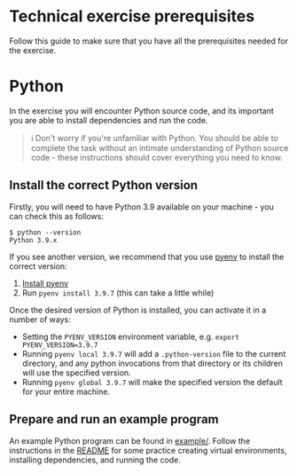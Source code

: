 # Technical exercise prerequisites

Follow this guide to make sure that you have all the prerequisites needed for the exercise.

# Python

In the exercise you will encounter Python source code, and its important you are able to install dependencies and run the code.

> :information_source: Don't worry if you're unfamiliar with Python. You should be able to complete the task without an intimate understanding of Python source code - these instructions should cover everything you need to know.

## Install the correct Python version

Firstly, you will need to have Python 3.9 available on your machine - you can check this as follows:

```shell
$ python --version 
Python 3.9.x
```

If you see another version, we recommend that you use [pyenv](https://github.com/pyenv/pyenv) to install the correct version:

1. [Install pyenv](https://github.com/pyenv/pyenv#installation)
1. Run `pyenv install 3.9.7` (this can take a little while)

Once the desired version of Python is installed, you can activate it in a number of ways:

- Setting the `PYENV_VERSION` environment variable, e.g. `export PYENV_VERSION=3.9.7`
- Running `pyenv local 3.9.7` will add a `.python-version` file to the current directory, and any python invocations from that directory or its children will use the specified version.
- Running `pyenv global 3.9.7` will make the specified version the default for your entire machine.

## Prepare and run an example program

An example Python program can be found in [example/](./example). Follow the instructions in the [README](./example/README.md) for some practice creating virtual environments, installing dependencies, and running the code.
